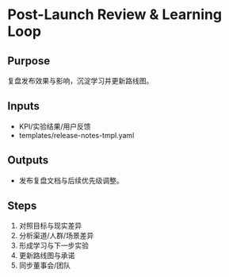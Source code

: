 # Post-Launch Review & Learning Loop

## Purpose

复盘发布效果与影响，沉淀学习并更新路线图。

## Inputs

- KPI/实验结果/用户反馈
- templates/release-notes-tmpl.yaml

## Outputs

- 发布复盘文档与后续优先级调整。

## Steps

1. 对照目标与现实差异
2. 分析渠道/人群/场景差异
3. 形成学习与下一步实验
4. 更新路线图与承诺
5. 同步董事会/团队
